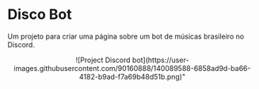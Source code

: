 # Disco Bot
Um projeto para criar uma página sobre um bot de músicas brasileiro no Discord. 

<div align="center">
![Project Discord bot](https://user-images.githubusercontent.com/90160888/140089588-6858ad9d-ba66-4182-b9ad-f7a69b48d51b.png)"
</div>
